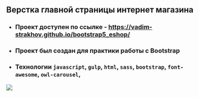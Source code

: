 ## Верстка главной страницы интернет магазина

- ### Проект доступен по ссылке - https://vadim-strakhov.github.io/bootstrap5_eshop/
- ### Проект был создан для практики работы с Bootstrap
- ### Технологии `javascript`, `gulp`, `html`, `sass`, `bootstrap`, `font-awesome`, `owl-carousel`,

![](bootstrap_E-Shop.png)
